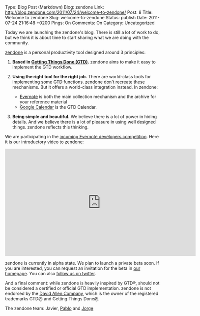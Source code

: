 Type: Blog Post (Markdown)
Blog: zendone
Link: http://blog.zendone.com/2011/07/24/welcome-to-zendone/
Post: 8
Title: Welcome to zendone
Slug: welcome-to-zendone
Status: publish
Date: 2011-07-24 21:16:48 +0200
Pings: On
Comments: On
Category: Uncategorized

Today we are launching the zendone's blog. There is still a lot of work to do, but we think it is about time to start sharing what we are doing with the community.

[zendone](http://www.zendone.com) is a personal productivity tool designed around 3 principles:

1. **Based in [Getting Things Done (GTD)](http://en.wikipedia.org/wiki/Getting_things_done).** zendone aims to make it easy to implement the GTD workflow.
2. **Using the right tool for the right job.** There are world-class tools for implementing some GTD functions. zendone don't recreate these mechanisms. But it offers a world-class integration instead. In zendone:

	- [Evernote](http://www.evernote.com/) is both the main collection mechanism and the archive for your reference material
	- [Google Calendar](https://www.google.com/calendar/) is the GTD Calendar.

3. **Being simple and beautiful.** We believe there is a lot of power in hiding details. And we believe there is a lot of pleasure in using well designed things. zendone reflects this thinking.

We are participating in the [incoming Evernote developers competition](http://www.evernote.com/about/etc/competition.php). Here it is our introductory video to zendone:

<iframe src="http://player.vimeo.com/video/26333538?title=0&amp;byline=0&amp;portrait=0&amp;color=ffffff" width="620" height="349" frameborder="0"></iframe> 

zendone is currently in alpha state. We plan to launch a private beta soon. If you are interested, you can request an invitation for the beta in [our homepage](http://www.zendone.com). You can also [follow us on twitter](http://twitter.com/#!/zendoneapp).
                                         
And a final comment: while zendone is heavily inspired by GTD®, should not be considered a certified or official GTD implementation. zendone is not endorsed by the [David Allen Company](http://www.davidco.com/), which is the owner of the registered trademarks GTD@ and Getting Things Done@. 


The zendone team: Javier, [Pablo](http://pablomanrubia.com/) and [Jorge](http://jorgemanrubia.net)
